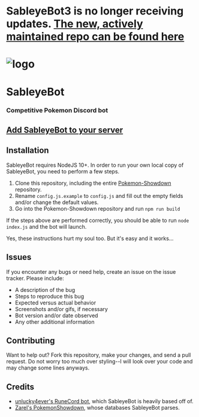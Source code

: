 # SableyeBot3 is no longer receiving updates.  [The new, actively maintained repo can be found here](https://github.com/Stalruth/SableyeBot4)

# ![logo](assets/avatar.png "logo") 
# SableyeBot
### Competitive Pokemon Discord bot

## [Add SableyeBot to your server](https://discord.com/api/oauth2/authorize?client_id=211522070620667905&permissions=0&scope=bot%20applications.commands)

## Installation
SableyeBot requires NodeJS 10+. In order to run your own local copy of SableyeBot, you need to perform a few steps.

1. Clone this repository, including the entire [Pokemon-Showdown](https://github.com/Zarel/Pokemon-Showdown) repository.
2. Rename `config.js.example` to `config.js` and fill out the empty fields and/or change the default values.
3. Go into the Pokemon-Showdown repository and run `npm run build`

If the steps above are performed correctly, you should be able to run `node index.js` and the bot will launch.

Yes, these instructions hurt my soul too. But it's easy and it works...

## Issues
If you encounter any bugs or need help, create an issue on the issue tracker. Please include:

 * A description of the bug
 * Steps to reproduce this bug
 * Expected versus actual behavior
 * Screenshots and/or gifs, if necessary
 * Bot version and/or date observed
 * Any other additional information
 
## Contributing
Want to help out? Fork this repository, make your changes, and send a pull request.
Do not worry too much over styling--I will look over your code and may change some lines anyways.

## Credits
 * [unlucky4ever's RuneCord bot](https://github.com/unlucky4ever/RuneCord), which SableyeBot is heavily based off of.
 * [Zarel's PokemonShowdown](https://github.com/Zarel/Pokemon-Showdown), whose databases SableyeBot parses.

